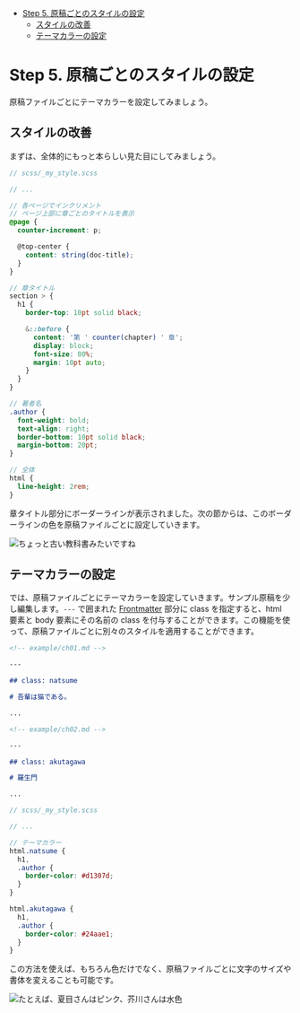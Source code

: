 <!-- START doctoc generated TOC please keep comment here to allow auto update -->
<!-- DON'T EDIT THIS SECTION, INSTEAD RE-RUN doctoc TO UPDATE -->

- [Step 5. 原稿ごとのスタイルの設定](#step-5-%E5%8E%9F%E7%A8%BF%E3%81%94%E3%81%A8%E3%81%AE%E3%82%B9%E3%82%BF%E3%82%A4%E3%83%AB%E3%81%AE%E8%A8%AD%E5%AE%9A)
  - [スタイルの改善](#%E3%82%B9%E3%82%BF%E3%82%A4%E3%83%AB%E3%81%AE%E6%94%B9%E5%96%84)
  - [テーマカラーの設定](#%E3%83%86%E3%83%BC%E3%83%9E%E3%82%AB%E3%83%A9%E3%83%BC%E3%81%AE%E8%A8%AD%E5%AE%9A)

<!-- END doctoc generated TOC please keep comment here to allow auto update -->

# Step 5. 原稿ごとのスタイルの設定

原稿ファイルごとにテーマカラーを設定してみましょう。

## スタイルの改善

まずは、全体的にもっと本らしい見た目にしてみましょう。

```scss {highlight: [6,'10-12',18,'23-24','29-40']}
// scss/_my_style.scss

// ...

// 各ページでインクリメント
// ページ上部に章ごとのタイトルを表示
@page {
  counter-increment: p;

  @top-center {
    content: string(doc-title);
  }
}

// 章タイトル
section > {
  h1 {
    border-top: 10pt solid black;

    &::before {
      content: '第 ' counter(chapter) ' 章';
      display: block;
      font-size: 80%;
      margin: 10pt auto;
    }
  }
}

// 著者名
.author {
  font-weight: bold;
  text-align: right;
  border-bottom: 10pt solid black;
  margin-bottom: 20pt;
}

// 全体
html {
  line-height: 2rem;
}
```

章タイトル部分にボーダーラインが表示されました。次の節からは、このボーダーラインの色を原稿ファイルごとに設定していきます。

![ちょっと古い教科書みたいですね](/assets/step5-ver1.png)

## テーマカラーの設定

では、原稿ファイルごとにテーマカラーを設定していきます。サンプル原稿を少し編集します。`---` で囲まれた [Frontmatter](https://vivliostyle.github.io/vfm/#/vfm#frontmatter) 部分に class を指定すると、html 要素と body 要素にその名前の class を付与することができます。この機能を使って、原稿ファイルごとに別々のスタイルを適用することができます。

```markdown {highlight: ['3-5']}
<!-- example/ch01.md -->

---

## class: natsume

# 吾輩は猫である。

...
```

```markdown {highlight: ['3-5']}
<!-- example/ch02.md -->

---

## class: akutagawa

# 羅生門

...
```

```scss {highlight: ['5-18']}
// scss/_my_style.scss

// ...

// テーマカラー
html.natsume {
  h1,
  .author {
    border-color: #d1307d;
  }
}

html.akutagawa {
  h1,
  .author {
    border-color: #24aae1;
  }
}
```

この方法を使えば、もちろん色だけでなく、原稿ファイルごとに文字のサイズや書体を変えることも可能です。

![たとえば、夏目さんはピンク、芥川さんは水色](/assets/step5-ver2.png)
